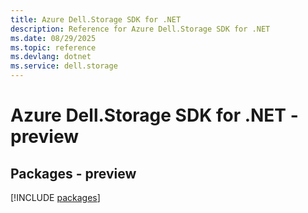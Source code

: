 ```yaml
---
title: Azure Dell.Storage SDK for .NET
description: Reference for Azure Dell.Storage SDK for .NET
ms.date: 08/29/2025
ms.topic: reference
ms.devlang: dotnet
ms.service: dell.storage
---
```

# Azure Dell.Storage SDK for .NET - preview
## Packages - preview
[!INCLUDE [packages](dell.storage-index.md)]